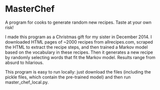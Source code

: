 MasterChef
==========

A program for cooks to generate random new recipes. Taste at your own risk!

I made this program as a Christmas gift for my sister in December 2014. I downloaded HTML pages of ~2000 recipes from allrecipes.com, scraped
the HTML to extract the recipe steps, and then trained a Markov model based on the vocabulary in these recipes. Then it generates a new recipe by randomly selecting words that fit the Markov model. Results range from absurd to hilarious.

This program is easy to run locally: just download the files (including the pickle files, which contain the pre-trained model)
and then run master_chef_local.py.
